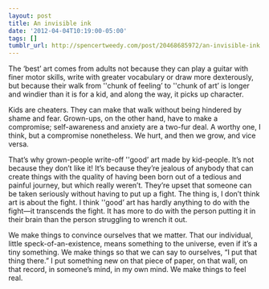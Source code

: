```yaml
---
layout: post
title: An invisible ink
date: '2012-04-04T10:19:00-05:00'
tags: []
tumblr_url: http://spencertweedy.com/post/20468685972/an-invisible-ink
---
```

The ‘best’ art comes from adults not because they can play a guitar with finer motor skills, write with greater vocabulary or draw more dexterously, but because their walk from ''chunk of feeling’ to ''chunk of art’ is longer and windier than it is for a kid, and along the way, it picks up character.

Kids are cheaters. They can make that walk without being hindered by shame and fear. Grown-ups, on the other hand, have to make a compromise; self-awareness and anxiety are a two-fur deal. A worthy one, I think, but a compromise nonetheless. We hurt, and then we grow, and vice versa.

That’s why grown-people write-off ''good’ art made by kid-people. It’s not because they don’t like it! It’s because they’re jealous of anybody that can create things with the quality of having been born out of a tedious and painful journey, but which really weren’t. They’re upset that someone can be taken seriously without having to put up a fight. The thing is, I don’t think art is about the fight. I think ''good’ art has hardly anything to do with the fight—it transcends the fight. It has more to do with the person putting it in their brain than the person struggling to wrench it out.

We make things to convince ourselves that we matter. That our individual, little speck-of-an-existence, means something to the universe, even if it’s a tiny something. We make things so that we can say to ourselves, “I put that thing there.” I put something new on that piece of paper, on that wall, on that record, in someone’s mind, in my own mind. We make things to feel real.
